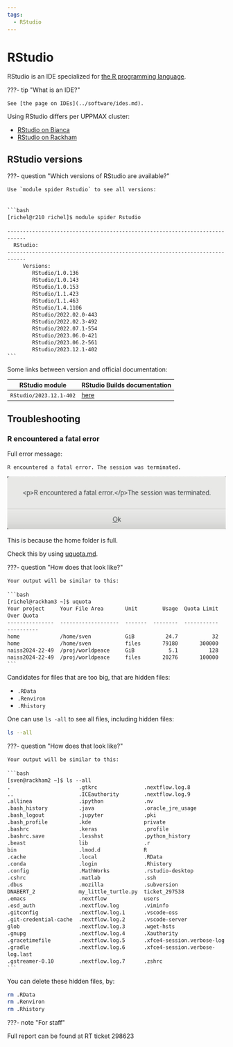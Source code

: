 ```yaml
---
tags:
  - RStudio
---
```


# RStudio

RStudio is an IDE specialized for [the R programming language](r.md).

???- tip "What is an IDE?"

    See [the page on IDEs](../software/ides.md).

Using RStudio differs per UPPMAX cluster:

- [RStudio on Bianca](../software/rstudio_on_bianca.md)
- [RStudio on Rackham](../software/rstudio_on_rackham.md)


## RStudio versions

???- question "Which versions of RStudio are available?"

    Use `module spider Rstudio` to see all versions:


    ```bash
    [richel@r210 richel]$ module spider Rstudio

    ----------------------------------------------------------------------------
      RStudio:
    ----------------------------------------------------------------------------
         Versions:
            RStudio/1.0.136
            RStudio/1.0.143
            RStudio/1.0.153
            RStudio/1.1.423
            RStudio/1.1.463
            RStudio/1.4.1106
            RStudio/2022.02.0-443
            RStudio/2022.02.3-492
            RStudio/2022.07.1-554
            RStudio/2023.06.0-421
            RStudio/2023.06.2-561
            RStudio/2023.12.1-402
    ```

Some links between version and official documentation:

RStudio module         |RStudio Builds documentation
-----------------------|-----------------------
`RStudio/2023.12.1-402`|[here](https://dailies.rstudio.com/version/2023.12.1+402.pro1/)


## Troubleshooting

### R encountered a fatal error

Full error message:

```text
R encountered a fatal error. The session was terminated.
```

![R encountered a fatal error. The session was terminated](./img/rstudio_error_r_encountered_a_fatal_error.png)

This is because the home folder is full.

Check this by using [uquota.md](uquota.md).

???- question "How does that look like?"

    Your output will be similar to this:

    ```bash
    [richel@rackham3 ~]$ uquota
    Your project     Your File Area       Unit        Usage  Quota Limit  Over Quota
    ---------------  -------------------  -------  --------  -----------  ----------
    home             /home/sven           GiB          24.7           32
    home             /home/sven           files       79180       300000
    naiss2024-22-49  /proj/worldpeace     GiB           5.1          128
    naiss2024-22-49  /proj/worldpeace     files       20276       100000
    ```

Candidates for files that are too big, that are hidden files:

- `.RData`
- `.Renviron`
- `.Rhistory`

One can use `ls -all` to see all files, including hidden files:

```bash
ls --all
```

???- question "How does that look like?"

    Your output will be similar to this:

    ```bash
    [sven@rackham2 ~]$ ls --all
    .                      .gtkrc               .nextflow.log.8
    ..                     .ICEauthority        .nextflow.log.9
    .allinea               .ipython             .nv
    .bash_history          .java                .oracle_jre_usage
    .bash_logout           .jupyter             .pki
    .bash_profile          .kde                 private
    .bashrc                .keras               .profile
    .bashrc.save           .lesshst             .python_history
    .beast                 lib                  .r
    bin                    .lmod.d              R
    .cache                 .local               .RData
    .conda                 .login               .Rhistory
    .config                .MathWorks           .rstudio-desktop
    .cshrc                 .matlab              .ssh
    .dbus                  .mozilla             .subversion
    DNABERT_2              my_little_turtle.py  ticket_297538
    .emacs                 .nextflow            users
    .esd_auth              .nextflow.log        .viminfo
    .gitconfig             .nextflow.log.1      .vscode-oss
    .git-credential-cache  .nextflow.log.2      .vscode-server
    glob                   .nextflow.log.3      .wget-hsts
    .gnupg                 .nextflow.log.4      .Xauthority
    .gracetimefile         .nextflow.log.5      .xfce4-session.verbose-log
    .gradle                .nextflow.log.6      .xfce4-session.verbose-log.last
    .gstreamer-0.10        .nextflow.log.7      .zshrc
    ```

You can delete these hidden files, by:

```bash
rm .RData
rm .Renviron
rm .Rhistory
```

???- note "For staff"

  Full report can be found at RT ticket 298623

